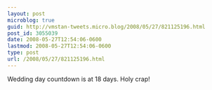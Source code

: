 ```yaml
---
layout: post
microblog: true
guid: http://vmstan-tweets.micro.blog/2008/05/27/821125196.html
post_id: 3055039
date: 2008-05-27T12:54:06-0600
lastmod: 2008-05-27T12:54:06-0600
type: post
url: /2008/05/27/821125196.html
---
```

Wedding day countdown is at 18 days. Holy crap!
